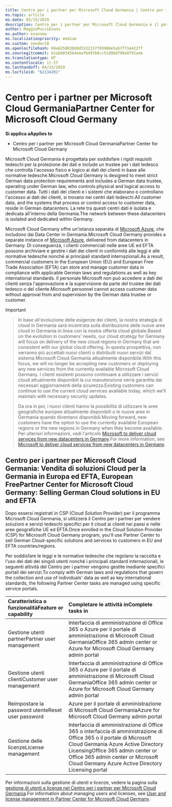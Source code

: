 ```yaml
---
title: Centro per i partner per Microsoft Cloud Germania | Centro per i partner per Microsoft Cloud Germania
ms.topic: article
ms.date: 03/15/2019
description: Centro per i partner per Microsoft Cloud Germania è il portale aziendale per i partner Microsoft che desiderano offrire soluzioni cloud Microsoft ai clienti nei paesi appartenenti alle aree UE ed EFTA.
author: MaggiePucciEvans
ms.author: evansma
ms.localizationpriority: medium
ms.custom: seodec18
ms.openlocfilehash: 69e6258838ddd5532157f05988e5a57f714422ff
ms.sourcegitcommit: b1ab80345b4e4af649fb8cc51d96d798e0791ade
ms.translationtype: HT
ms.contentlocale: it-IT
ms.lasthandoff: 04/23/2019
ms.locfileid: "62134201"
---
```

# <a name="partner-center-for-microsoft-cloud-germany"></a><span data-ttu-id="d8f8a-103">Centro per i partner per Microsoft Cloud Germania</span><span class="sxs-lookup"><span data-stu-id="d8f8a-103">Partner Center for Microsoft Cloud Germany</span></span>

<span data-ttu-id="d8f8a-104">**Si applica a**</span><span class="sxs-lookup"><span data-stu-id="d8f8a-104">**Applies to**</span></span>

-  <span data-ttu-id="d8f8a-105">Centro per i partner per Microsoft Cloud Germania</span><span class="sxs-lookup"><span data-stu-id="d8f8a-105">Partner Center for Microsoft Cloud Germany</span></span>

<span data-ttu-id="d8f8a-106">Microsoft Cloud Germania è progettata per soddisfare i rigidi requisiti tedeschi per la protezione dei dati e include un trustee per i dati tedesco che controlla l'accesso fisico e logico ai dati dei clienti in base alle normative tedesche.</span><span class="sxs-lookup"><span data-stu-id="d8f8a-106">Microsoft Cloud Germany is designed to meet strict German data protection requirements and includes a German data trustee, operating under German law, who controls physical and logical access to customer data.</span></span> <span data-ttu-id="d8f8a-107">Tutti i dati dei clienti e i sistemi che elaborano o controllano l'accesso ai dati dei clienti, si trovano nei centri dati tedeschi.</span><span class="sxs-lookup"><span data-stu-id="d8f8a-107">All customer data, and the systems that process or control access to customer data, reside in German datacenters.</span></span> <span data-ttu-id="d8f8a-108">La rete tra questi centri dati è isolata e dedicata all'interno della Germania.</span><span class="sxs-lookup"><span data-stu-id="d8f8a-108">The network between these datacenters is isolated and dedicated within Germany.</span></span>

<span data-ttu-id="d8f8a-109">Microsoft Cloud Germany offre un'istanza separata di [Microsoft Azure](https://go.microsoft.com/fwlink/?linkid=847992), che includono dai Data Center in Germania.</span><span class="sxs-lookup"><span data-stu-id="d8f8a-109">Microsoft Cloud Germany provides a separate instance of [Microsoft Azure](https://go.microsoft.com/fwlink/?linkid=847992), delivered from datacenters in Germany.</span></span> <span data-ttu-id="d8f8a-110">Di conseguenza, i clienti commerciali nelle aree UE ed EFTA possono archiviare e gestire i dati dei clienti in conformità alle leggi e alle normative tedesche nonché ai principali standard internazionali.</span><span class="sxs-lookup"><span data-stu-id="d8f8a-110">As a result, commercial customers in the European Union (EU) and European Free Trade Association (EFTA) can store and manage customer data in compliance with applicable German laws and regulations as well as key international standards.</span></span> <span data-ttu-id="d8f8a-111">Il personale Microsoft non può accedere a dati dei clienti senza l'approvazione e la supervisione da parte del trustee dei dati tedesco o del cliente.</span><span class="sxs-lookup"><span data-stu-id="d8f8a-111">Microsoft personnel cannot access customer data without approval from and supervision by the German data trustee or customer.</span></span>

> [!IMPORTANT]

> <span data-ttu-id="d8f8a-112">In base all'evoluzione delle esigenze dei clienti, la nostra strategia di cloud in Germania sarà incentrata sulla distribuzione delle nuove aree cloud in Germania in linea con la nostra offerta cloud globale.</span><span class="sxs-lookup"><span data-stu-id="d8f8a-112">Based on the evolution in customers’ needs, our cloud strategy for Germany will focus on delivery of the new cloud regions in Germany that are consistent with our global cloud offering.</span></span> <span data-ttu-id="d8f8a-113">In questa prospettiva, non verranno più accettati nuovi clienti o distribuiti nuovi servizi dal sistema Microsoft Cloud Germania attualmente disponibile.</span><span class="sxs-lookup"><span data-stu-id="d8f8a-113">With this focus, we will no longer be accepting new customers or deploying any new services from the currently available Microsoft Cloud Germany.</span></span> <span data-ttu-id="d8f8a-114">I clienti esistenti possono continuare a utilizzare i servizi cloud attualmente disponibili la cui manutenzione verrà garantita dai necessari aggiornamenti della sicurezza.</span><span class="sxs-lookup"><span data-stu-id="d8f8a-114">Existing customers can continue to use the current cloud services available today, which we’ll maintain with necessary security updates.</span></span> 
> 
> <span data-ttu-id="d8f8a-115">Da ora in poi, i nuovi clienti hanno la possibilità di utilizzare le aree geografiche europee attualmente disponibili o le nuove aree in Germania quando diventano disponibili.</span><span class="sxs-lookup"><span data-stu-id="d8f8a-115">Moving forward, new customers have the option to use the currently available European regions or the new regions in Germany when they become available.</span></span> <span data-ttu-id="d8f8a-116">Per ulteriori informazioni, vedi l'articolo [Microsoft to deliver cloud services from new datacenters in Germany](https://news.microsoft.com/europe/2018/08/31/microsoft-to-deliver-cloud-services-from-new-datacentres-in-germany-in-2019-to-meet-evolving-customer-needs/).</span><span class="sxs-lookup"><span data-stu-id="d8f8a-116">For more information, see [Microsoft to deliver cloud services from new datacenters in Germany](https://news.microsoft.com/europe/2018/08/31/microsoft-to-deliver-cloud-services-from-new-datacentres-in-germany-in-2019-to-meet-evolving-customer-needs/).</span></span> 


## <a name="partner-center-for-microsoft-cloud-germany-selling-german-cloud-solutions-in-eu-and-efta"></a><span data-ttu-id="d8f8a-117">Centro per i partner per Microsoft Cloud Germania: Vendita di soluzioni Cloud per la Germania in Europa ed EFTA, European Free</span><span class="sxs-lookup"><span data-stu-id="d8f8a-117">Partner Center for Microsoft Cloud Germany: Selling German Cloud solutions in EU and EFTA</span></span>

<span data-ttu-id="d8f8a-118">Dopo essersi registrati in CSP (Cloud Solution Provider) per il programma Microsoft Cloud Germania, si utilizzerà il Centro per i partner per vendere soluzioni e servizi tedeschi specifici per il cloud ai clienti nei paesi e nelle aree geografiche UE ed EFTA.</span><span class="sxs-lookup"><span data-stu-id="d8f8a-118">Once enrolled in the Cloud Solution Provider (CSP) for Microsoft Cloud Germany program, you'll use Partner Center to sell German Cloud-specific solutions and services to customers in EU and EFTA countries/regions.</span></span> 

<span data-ttu-id="d8f8a-119">Per soddisfare le leggi e le normative tedesche che regolano la raccolta e l'uso dei dati dei singoli utenti nonché i principali standard internazionali, le seguenti attività del Centro per i partner vengono gestite mediante specifici portali dei servizi.</span><span class="sxs-lookup"><span data-stu-id="d8f8a-119">To comply with German laws and regulations that govern the collection and use of individuals' data as well as key international standards, the following Partner Center tasks are managed using specific service portals.</span></span> 

<span data-ttu-id="d8f8a-120">Caratteristica o funzionalità</span><span class="sxs-lookup"><span data-stu-id="d8f8a-120">Feature or capability</span></span> | <span data-ttu-id="d8f8a-121">Completare le attività in</span><span class="sxs-lookup"><span data-stu-id="d8f8a-121">Complete tasks in</span></span>
:--- | :---
<span data-ttu-id="d8f8a-122">Gestione utenti partner</span><span class="sxs-lookup"><span data-stu-id="d8f8a-122">Partner user management</span></span> | <span data-ttu-id="d8f8a-123">Interfaccia di amministrazione di Office 365 o Azure per il portale di amministrazione di Microsoft Cloud Germania</span><span class="sxs-lookup"><span data-stu-id="d8f8a-123">Office 365 admin center or Azure for Microsoft Cloud Germany admin portal</span></span>
<span data-ttu-id="d8f8a-124">Gestione utenti clienti</span><span class="sxs-lookup"><span data-stu-id="d8f8a-124">Customer user management</span></span> | <span data-ttu-id="d8f8a-125">Interfaccia di amministrazione di Office 365 o Azure per il portale di amministrazione di Microsoft Cloud Germania</span><span class="sxs-lookup"><span data-stu-id="d8f8a-125">Office 365 admin center or Azure for Microsoft Cloud Germany admin portal</span></span>
<span data-ttu-id="d8f8a-126">Reimpostare la password utente</span><span class="sxs-lookup"><span data-stu-id="d8f8a-126">Reset user password</span></span> | <span data-ttu-id="d8f8a-127">Azure per il portale di amministrazione di Microsoft Cloud Germania</span><span class="sxs-lookup"><span data-stu-id="d8f8a-127">Azure for Microsoft Cloud Germany admin portal</span></span>
<span data-ttu-id="d8f8a-128">Gestione delle licenze</span><span class="sxs-lookup"><span data-stu-id="d8f8a-128">License management</span></span> | <span data-ttu-id="d8f8a-129">Interfaccia di amministrazione di Office 365 o interfaccia di amministrazione di Office 365 o il portale di Microsoft Cloud Germania Azure Active Directory Licensing</span><span class="sxs-lookup"><span data-stu-id="d8f8a-129">Office 365 admin center or Office 365 admin center or Microsoft Cloud Germany Azure Active Directory Licensing portal</span></span>


<span data-ttu-id="d8f8a-130">Per informazioni sulla gestione di utenti e licenze, vedere la pagina sulla [gestione di utenti e licenze nel Centro per i partner per Microsoft Cloud Germania](user-management-in-partner-center-for-microsoft-cloud-germany.md).</span><span class="sxs-lookup"><span data-stu-id="d8f8a-130">For information about managing users and licenses, see [User and license management in Partner Center for Microsoft Cloud Germany](user-management-in-partner-center-for-microsoft-cloud-germany.md).</span></span>



